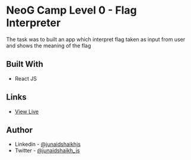 # NeoG Camp Level 0 - Flag Interpreter

The task was to built an app which interpret flag taken as input from user and shows the meaning of the flag

## Built With
- React JS

## Links
- [View Live](https://z8rd2.csb.app/)


## Author

- Linkedin - [@junaidshaikhjs](https://www.linkedin.com/in/junaidshaikhjs/)
- Twitter - [@junaidshaikh_js](https://twitter.com/junaidshaikh_js)

